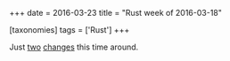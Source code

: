 +++
date = 2016-03-23
title = "Rust week of 2016-03-18"

[taxonomies]
tags = ['Rust']
+++

Just [two][] [changes] this time around.

  [two]: https://github.com/rust-lang/rust/pull/32440
  [changes]: https://github.com/rust-lang/rust/pull/32441
